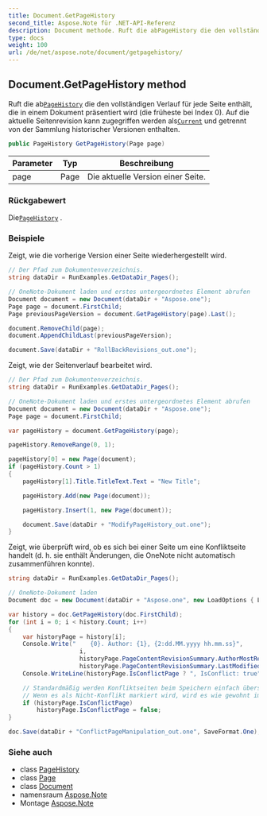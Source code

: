 ```yaml
---
title: Document.GetPageHistory
second_title: Aspose.Note für .NET-API-Referenz
description: Document methode. Ruft die abPageHistory die den vollständigen Verlauf für jede Seite enthält die in einem Dokument präsentiert wird die früheste bei Index 0. Auf die aktuelle Seitenrevision kann zugegriffen werden alsCurrent und getrennt von der Sammlung historischer Versionen enthalten.
type: docs
weight: 100
url: /de/net/aspose.note/document/getpagehistory/
---
```

## Document.GetPageHistory method

Ruft die ab[`PageHistory`](../../pagehistory/) die den vollständigen Verlauf für jede Seite enthält, die in einem Dokument präsentiert wird (die früheste bei Index 0). Auf die aktuelle Seitenrevision kann zugegriffen werden als[`Current`](../../pagehistory/current/) und getrennt von der Sammlung historischer Versionen enthalten.

```csharp
public PageHistory GetPageHistory(Page page)
```

| Parameter | Typ | Beschreibung |
| --- | --- | --- |
| page | Page | Die aktuelle Version einer Seite. |

### Rückgabewert

Die[`PageHistory`](../../pagehistory/) .

### Beispiele

Zeigt, wie die vorherige Version einer Seite wiederhergestellt wird.

```csharp
// Der Pfad zum Dokumentenverzeichnis.
string dataDir = RunExamples.GetDataDir_Pages();

// OneNote-Dokument laden und erstes untergeordnetes Element abrufen           
Document document = new Document(dataDir + "Aspose.one");
Page page = document.FirstChild;           
Page previousPageVersion = document.GetPageHistory(page).Last();

document.RemoveChild(page);
document.AppendChildLast(previousPageVersion);

document.Save(dataDir + "RollBackRevisions_out.one");
```

Zeigt, wie der Seitenverlauf bearbeitet wird.

```csharp
// Der Pfad zum Dokumentenverzeichnis.
string dataDir = RunExamples.GetDataDir_Pages();

// OneNote-Dokument laden und erstes untergeordnetes Element abrufen           
Document document = new Document(dataDir + "Aspose.one");
Page page = document.FirstChild;

var pageHistory = document.GetPageHistory(page);

pageHistory.RemoveRange(0, 1);

pageHistory[0] = new Page(document);
if (pageHistory.Count > 1)
{
    pageHistory[1].Title.TitleText.Text = "New Title";

    pageHistory.Add(new Page(document));

    pageHistory.Insert(1, new Page(document));

    document.Save(dataDir + "ModifyPageHistory_out.one");
}
```

Zeigt, wie überprüft wird, ob es sich bei einer Seite um eine Konfliktseite handelt (d. h. sie enthält Änderungen, die OneNote nicht automatisch zusammenführen konnte).

```csharp
string dataDir = RunExamples.GetDataDir_Pages();

// OneNote-Dokument laden
Document doc = new Document(dataDir + "Aspose.one", new LoadOptions { LoadHistory = true });

var history = doc.GetPageHistory(doc.FirstChild);
for (int i = 0; i < history.Count; i++)
{
    var historyPage = history[i];
    Console.Write("    {0}. Author: {1}, {2:dd.MM.yyyy hh.mm.ss}",
                    i,
                    historyPage.PageContentRevisionSummary.AuthorMostRecent,
                    historyPage.PageContentRevisionSummary.LastModifiedTime);
    Console.WriteLine(historyPage.IsConflictPage ? ", IsConflict: true" : string.Empty);

    // Standardmäßig werden Konfliktseiten beim Speichern einfach übersprungen.
    // Wenn es als Nicht-Konflikt markiert wird, wird es wie gewohnt im Verlauf gespeichert.
    if (historyPage.IsConflictPage)
        historyPage.IsConflictPage = false;
}

doc.Save(dataDir + "ConflictPageManipulation_out.one", SaveFormat.One);
```

### Siehe auch

* class [PageHistory](../../pagehistory/)
* class [Page](../../page/)
* class [Document](../)
* namensraum [Aspose.Note](../../document/)
* Montage [Aspose.Note](../../../)



